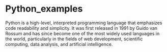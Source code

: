 # Python_examples
 Python is a high-level, interpreted programming language that emphasizes code readability and simplicity. It was first released in 1991 by Guido van Rossum and has since become one of the most widely used languages in the world, particularly in the fields of web development, scientific computing, data analysis, and artificial intelligence.
